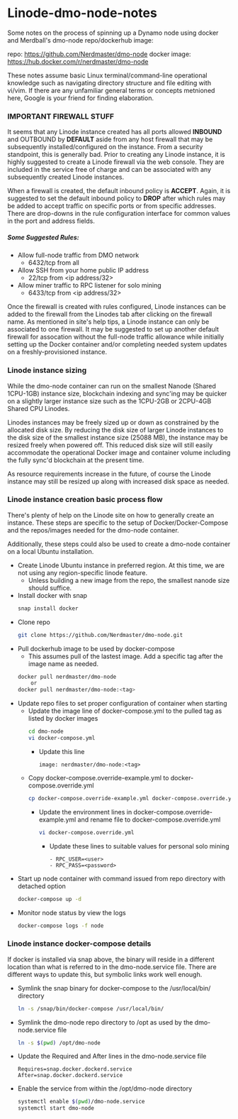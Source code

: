 # Linode-dmo-node-notes

Some notes on the process of spinning up a Dynamo node using docker and Merdball's dmo-node repo/dockerhub image:

repo: https://github.com/Nerdmaster/dmo-node
docker image: https://hub.docker.com/r/nerdmaster/dmo-node

These notes assume basic Linux terminal/command-line operational knowledge such as navigating directory structure and file editing with vi/vim.
If there are any unfamiliar general terms or concepts metnioned here, Google is your friend for finding elaboration.

### IMPORTANT FIREWALL STUFF
It seems that any Linode instance created has all ports allowed **INBOUND** and OUTBOUND by **DEFAULT** aside from any host firewall that may be subsequently installed/configured on the instance. From a security standpoint, this is generally bad. Prior to creating any Linode instance, it is highly suggested to create a Linode firewall via the web console. They are included in the service free of charge and can be associated with any subsequently created Linode instances.

When a firewall is created, the default inbound policy is **ACCEPT**. Again, it is suggested to set the default inbound policy to **DROP** after which rules may be added to accept traffic on specific ports or from specific addresses. There are drop-downs in the rule configuration interface for common values in the port and address fields.
##### Some Suggested Rules:
- Allow full-node traffic from DMO network
    - 6432/tcp from all
- Allow SSH from your home public IP address
    - 22/tcp from <ip address/32>
- Allow miner traffic to RPC listener for solo mining
    - 6433/tcp from <ip address/32>

Once the firewall is created with rules configured, Linode instances can be added to the firewall from the Linodes tab after clicking on the firewall name. As mentioned in site's help tips, a Linode instance can only be associated to one firewall. It may be suggested to set up another default firewall for assocation without the full-node traffic allowance while initially setting up the Docker container and/or completing needed system updates on a freshly-provisioned instance.

### Linode instance sizing
While the dmo-node container can run on the smallest Nanode (Shared 1CPU-1GB) instance size, blockchain indexing and sync'ing may be quicker on a slightly larger instance size such as the 1CPU-2GB or 2CPU-4GB Shared CPU Linodes.

Linodes instances may be freely sized up or down as constrained by the allocated disk size. By reducing the disk size of larger Linode instances to the disk size of the smallest instance size (25088 MB), the instance may be resized freely when powered off. This reduced disk size will still easily accommodate the operational Docker image and container volume including the fully sync'd blockchain at the present time.

As resource requirements increase in the future, of course the Linode instance may still be resized up along with increased disk space as needed.

### Linode instance creation basic process flow
There's plenty of help on the Linode site on how to generally create an instance. These steps are specific to the setup of Docker/Docker-Compose and the repos/images needed for the dmo-node container.

Additionally, these steps could also be used to create a dmo-node container on a local Ubuntu installation.

- Create Linode Ubuntu instance in preferred region. At this time, we are not using any region-specific linode feature.
    - Unless building a new image from the repo, the smallest nanode size should suffice.
- Install docker with snap
    ```bash
    snap install docker
    ```
- Clone repo
    ```bash
    git clone https://github.com/Nerdmaster/dmo-node.git
    ```
- Pull dockerhub image to be used by docker-compose
    - This assumes pull of the lastest image. Add a specific tag after the image name as needed.
    ```bash
    docker pull nerdmaster/dmo-node
        or
    docker pull nerdmaster/dmo-node:<tag>
    ```
- Update repo files to set proper configuration of container when starting
    - Update the image line of docker-compose.yml to the pulled tag as listed by docker images
        ```bash
        cd dmo-node
        vi docker-compose.yml
        ```
        - Update this line
            ```
            image: nerdmaster/dmo-node:<tag>
            ```
    - Copy docker-compose.override-example.yml to docker-compose.override.yml
        ```bash
        cp docker-compose.override-example.yml docker-compose.override.yml
        ```
        - Update the environment lines in docker-compose.override-example.yml and rename file to docker-compose.override.yml
            ```bash
            vi docker-compose.override.yml
            ```
            - Update these lines to suitable values for personal solo mining
                ```
                - RPC_USER=<user>
                - RPC_PASS=<password>
                ```
- Start up node container with command issued from repo directory with detached option
    ```bash
    docker-compose up -d
    ```
- Monitor node status by view the logs
    ```bash
    docker-compose logs -f node
    ```

### Linode instance docker-compose details
If docker is installed via snap above, the binary will reside in a different location than what is referred to in the dmo-node.service file. There are different ways to update this, but symbolic links work well enough.

- Symlink the snap binary for docker-compose to the /usr/local/bin/ directory
    ```bash
    ln -s /snap/bin/docker-compose /usr/local/bin/
    ```
- Symlink the dmo-node repo directory to /opt as used by the dmo-node.service file
    ```bash while in the repo directory
    ln -s $(pwd) /opt/dmo-node
    ```
- Update the Required and After lines in the dmo-node.service file
    ```
    Requires=snap.docker.dockerd.service
    After=snap.docker.dockerd.service
    ```
- Enable the service from within the /opt/dmo-node directory
    ```bash
    systemctl enable $(pwd)/dmo-node.service
    systemctl start dmo-node
    ```